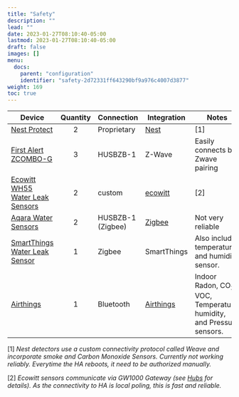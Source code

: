 ```yaml
---
title: "Safety"
description: ""
lead: ""
date: 2023-01-27T08:10:40-05:00
lastmod: 2023-01-27T08:10:40-05:00
draft: false
images: []
menu:
  docs:
    parent: "configuration"
    identifier: "safety-2d72331ff643290bf9a976c4007d3877"
weight: 169
toc: true
---
```

| Device                                                       | Quantity | Connection        | Integration                                                  | Notes                                                        |
| ------------------------------------------------------------ | :------: | ----------------- | ------------------------------------------------------------ | ------------------------------------------------------------ |
| [Nest Protect](https://amzn.to/2KwXltd)                      |    2     | Proprietary            | [Nest](https://www.home-assistant.io/integrations/nest/)     | [1] |
| [First Alert ZCOMBO-G](https://www.firstalertstore.com/store/products/z-wave-smoke-and-carbon-monoxide-alarm-zcombo-g.htm) | 3| HUSBZB-1  | Z-Wave | Easily connects by Zwave pairing | 
| [Ecowitt WH55 Water Leak Sensors](https://www.ecowitt.com/shop/goodsDetail/67#) | 2 | custom | [ecowitt](https://www.home-assistant.io/integrations/ecowitt/) | [2] |
| [Aqara Water Sensors](https://www.aqara.com/us/water_leak_sensor.html) |    2     | HUSBZB-1 (Zigbee) | [Zigbee](https://www.home-assistant.io/integrations/zigbee/) | Not very reliable                                            |
| [SmartThings Water Leak Sensor](https://www.samsung.com/us/smart-home/smartthings/sensors/samsung-smartthings-water-leak-sensor-gp-u999sjvlcaa/) |    1     | Zigbee            | SmartThings                                                  | Also includes temperature and humidity sensor.               |
| [Airthings](https://www.airthings.com/) | 1 | Bluetooth | [Airthings](https://www.home-assistant.io/integrations/airthings) | Indoor Radon, CO<sub>2</sub>, VOC, Temperature, humidity, and Pressure sensors. |

[1] _Nest detectors use a custom connectivity protocol called Weave and incorporate smoke and Carbon Monoxide Sensors. Currently not working reliably. Everytime the HA reboots, it need to be authorized manually._

[2] _Ecowitt sensors communicate via GW1000 Gateway (see [Hubs](../hubs) for details). As the connectivity to HA is local poling, this is fast and reliable._ 